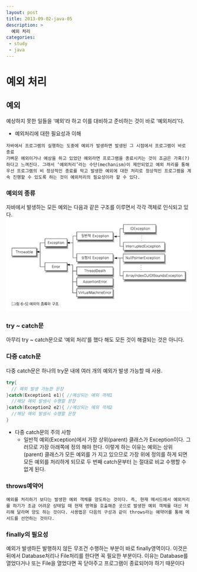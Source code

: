 ```yaml
---
layout: post
title: 2013-09-02-java-05
description: >
  예외 처리
categories:
 - study
 - java
---
```


# 예외 처리

## 예외
예상하지 못한 일들을 ‘예외’라 하고 이를 대비하고 준비하는 것이 바로 ‘예외처리’다.

+ 예외처리에 대한 필요성과 이해
~~~
자바에서 프로그램의 실행하는 도중에 예외가 발생하면 발생된 그 시점에서 프로그램이 바로 종료
가벼운 예외이거나 예상을 하고 있었던 예외라면 프로그램을 종료시키는 것이 조금은 가혹(?)하다고 느껴진다. 그래서 ‘예외처리’라는 수단(mechanism)이 제안되었고 예외 처리를 통해 우선 프로그램의 비 정상적인 종료를 막고 발생한 예외에 대한 처리로 정상적인 프로그램을 계속 진행할 수 있도록 하는 것이 예외처리의 필요성이라 할 수 있다. 
~~~

### 예외의 종류
자바에서 발생하는 모든 예외는 다음과 같은 구조를 이루면서 각각 객체로 인식되고 있다. 
![예외의 종류](/assets/img/blog/java29.png)

### try ~ catch문
아무리 try ~ catch문으로 ‘예외 처리’를 했다 해도 모든 것이 해결되는 것은 아니다. 

### 다중 catch문
다중 catch문은 하나의 try문 내에 여러 개의 예외가 발생 가능할 때 사용. 	

~~~java
try{
  // 예외 발생 가능한 문장
}catch(Exception1 e1){ //예상되는 예외 객체1
  //해당 예외 발생시 수행할 문장
}catch(Exception2 e2){ //예상되는 예외 객체2
  //해당 예외 발생시 수행할 문장
}
~~~
+ 다중 catch문의 주의 사항
  + 일반적 예외(Exception)에서 가장 상위(parent) 클래스가 Exception이다. 그러므로 가장
아래쪽에 정의 해야 한다. 이렇게 하는 이유는 예외는 상위(parent) 클래스가 모든 예외를 가
지고 있으므로 가장 위에 정의를 하게 되면 모든 예외를 처리하게 되므로 두 번째 catch문부터
는 절대로 비교 수행할 수 없게 된다. 

###  throws예약어
	예외를 처리하기 보다는 발생한 예외 객체를 양도하는 것이다. 즉, 현재 메서드에서 예외처리를 하기가 조금 어려운 상태일 때 현재 영역을 호출해준 곳으로 발생한 예외 객체를 대신 처리해 달라며 양도 하는 것이다. 사용법은 다음의 구성과 같이 throws라는 예약어를 통해 메서드를 선언하는 것이다. 


###  finally의 필요성
예외가 발생하든 발행하지 않든 무조건 수행하는 부분이 바로 finally영역이다. 이것은 뒤에서 
Database처리나 File처리를 한다면 꼭 필요한 부분이다. 이유는 Database를 열었다거나 
또는 File을 열었다면 꼭 닫아주고 프로그램이 종료되어야 하기 때문이다
